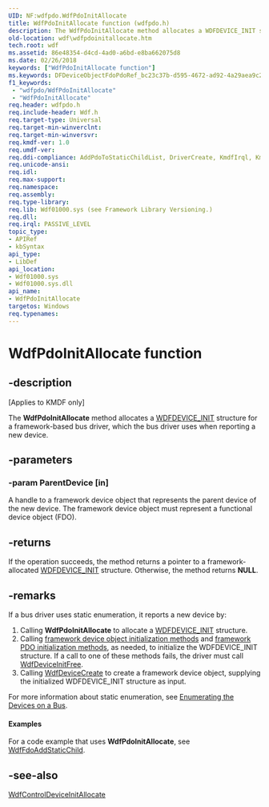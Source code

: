```yaml
---
UID: NF:wdfpdo.WdfPdoInitAllocate
title: WdfPdoInitAllocate function (wdfpdo.h)
description: The WdfPdoInitAllocate method allocates a WDFDEVICE_INIT structure for a framework-based bus driver, which the bus driver uses when reporting a new device.
old-location: wdf\wdfpdoinitallocate.htm
tech.root: wdf
ms.assetid: 86e48354-d4cd-4ad0-a6bd-e8ba662075d8
ms.date: 02/26/2018
keywords: ["WdfPdoInitAllocate function"]
ms.keywords: DFDeviceObjectFdoPdoRef_bc23c37b-d595-4672-ad92-4a29aea9c2dd.xml, WdfPdoInitAllocate, WdfPdoInitAllocate method, kmdf.wdfpdoinitallocate, wdf.wdfpdoinitallocate, wdfpdo/WdfPdoInitAllocate
f1_keywords:
 - "wdfpdo/WdfPdoInitAllocate"
 - "WdfPdoInitAllocate"
req.header: wdfpdo.h
req.include-header: Wdf.h
req.target-type: Universal
req.target-min-winverclnt: 
req.target-min-winversvr: 
req.kmdf-ver: 1.0
req.umdf-ver: 
req.ddi-compliance: AddPdoToStaticChildList, DriverCreate, KmdfIrql, KmdfIrql2, PdoDeviceInitAPI, PdoInitFreeDeviceCallback, PdoInitFreeDeviceCreate, PdoInitFreeDeviceCreateType2, PdoInitFreeDeviceCreateType4
req.unicode-ansi: 
req.idl: 
req.max-support: 
req.namespace: 
req.assembly: 
req.type-library: 
req.lib: Wdf01000.sys (see Framework Library Versioning.)
req.dll: 
req.irql: PASSIVE_LEVEL
topic_type:
- APIRef
- kbSyntax
api_type:
- LibDef
api_location:
- Wdf01000.sys
- Wdf01000.sys.dll
api_name:
- WdfPdoInitAllocate
targetos: Windows
req.typenames: 
---
```


# WdfPdoInitAllocate function


## -description


<p class="CCE_Message">[Applies to KMDF only]</p>

The <b>WdfPdoInitAllocate</b> method allocates a <a href="https://docs.microsoft.com/windows-hardware/drivers/wdf/wdfdevice_init">WDFDEVICE_INIT</a> structure for a framework-based bus driver, which the bus driver uses when reporting a new device.


## -parameters




### -param ParentDevice [in]

A handle to a framework device object that represents the parent device of the new device. The framework device object must represent a functional device object (FDO).


## -returns



If the operation succeeds, the method returns a pointer to a framework-allocated <a href="https://docs.microsoft.com/windows-hardware/drivers/wdf/wdfdevice_init">WDFDEVICE_INIT</a> structure. Otherwise, the method returns <b>NULL</b>.




## -remarks



If a bus driver uses static enumeration, it reports a new device by:

<ol>
<li>
Calling <b>WdfPdoInitAllocate</b> to allocate a <a href="https://docs.microsoft.com/windows-hardware/drivers/wdf/wdfdevice_init">WDFDEVICE_INIT</a> structure.

</li>
<li>
Calling <a href="https://docs.microsoft.com/windows-hardware/drivers/ddi/wdfdevice/">framework device object initialization methods</a> and <a href="https://docs.microsoft.com/windows-hardware/drivers/ddi/wdfdevice/">framework PDO initialization methods</a>, as needed, to initialize the WDFDEVICE_INIT structure. If a call to one of these methods fails, the driver must call <a href="https://docs.microsoft.com/windows-hardware/drivers/ddi/wdfdevice/nf-wdfdevice-wdfdeviceinitfree">WdfDeviceInitFree</a>. 

</li>
<li>
Calling <a href="https://docs.microsoft.com/windows-hardware/drivers/ddi/wdfdevice/nf-wdfdevice-wdfdevicecreate">WdfDeviceCreate</a> to create a framework device object, supplying the initialized WDFDEVICE_INIT structure as input.

</li>
</ol>
For more information about static enumeration, see <a href="https://docs.microsoft.com/windows-hardware/drivers/wdf/enumerating-the-devices-on-a-bus">Enumerating the Devices on a Bus</a>.


#### Examples

For a code example that uses <b>WdfPdoInitAllocate</b>, see <a href="https://docs.microsoft.com/windows-hardware/drivers/ddi/wdffdo/nf-wdffdo-wdffdoaddstaticchild">WdfFdoAddStaticChild</a>.

<div class="code"></div>



## -see-also




<a href="https://docs.microsoft.com/windows-hardware/drivers/ddi/wdfcontrol/nf-wdfcontrol-wdfcontroldeviceinitallocate">WdfControlDeviceInitAllocate</a>
 

 

